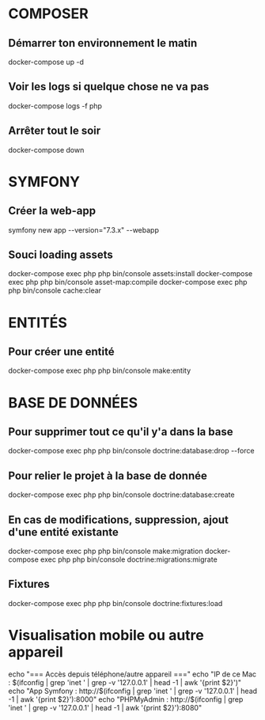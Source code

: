 # COMPOSER

## Démarrer ton environnement le matin
docker-compose up -d
## Voir les logs si quelque chose ne va pas
docker-compose logs -f php
## Arrêter tout le soir
docker-compose down

# SYMFONY 

## Créer la web-app
symfony new app --version="7.3.x" --webapp

## Souci loading assets
docker-compose exec php php bin/console assets:install
docker-compose exec php php bin/console asset-map:compile
docker-compose exec php php bin/console cache:clear

# ENTITÉS

## Pour créer une entité
docker-compose exec php php bin/console make:entity

# BASE DE DONNÉES

## Pour supprimer tout ce qu'il y'a dans la base
docker-compose exec php php bin/console doctrine:database:drop --force
## Pour relier le projet à la base de donnée
docker-compose exec php php bin/console doctrine:database:create
## En cas de modifications, suppression, ajout d'une entité existante
docker-compose exec php php bin/console make:migration
docker-compose exec php php bin/console doctrine:migrations:migrate
## Fixtures
docker-compose exec php php bin/console doctrine:fixtures:load

# Visualisation mobile ou autre appareil
echo "=== Accès depuis téléphone/autre appareil ==="
echo "IP de ce Mac : $(ifconfig | grep 'inet ' | grep -v '127.0.0.1' | head -1 | awk '{print $2}')"
echo "App Symfony : http://$(ifconfig | grep 'inet ' | grep -v '127.0.0.1' | head -1 | awk '{print $2}'):8000"
echo "PHPMyAdmin : http://$(ifconfig | grep 'inet ' | grep -v '127.0.0.1' | head -1 | awk '{print $2}'):8080"